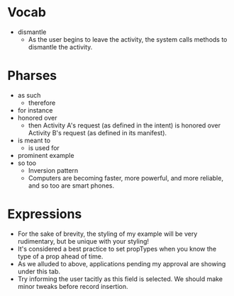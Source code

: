 # Vocab
* dismantle
    - As the user begins to leave the activity, the system calls methods to dismantle the activity.

# Pharses
* as such
    - therefore
* for instance 
* honored over
    - then Activity A's request (as defined in the intent) is honored over Activity B's request (as defined in its manifest).
* is meant to
    - is used for 
* prominent example
* so too
    - Inversion pattern
    - Computers are becoming faster, more powerful, and more reliable, and so too are smart phones.

# Expressions
* For the sake of brevity, the styling of my example will be very rudimentary, but be unique with your styling!
* It's considered a best practice to set propTypes when you know the type of a prop ahead of time.
* As we alluded to above, applications pending my approval are showing under this tab.
* Try informing the user tacitly as this field is selected. We should make minor tweaks before record insertion.
